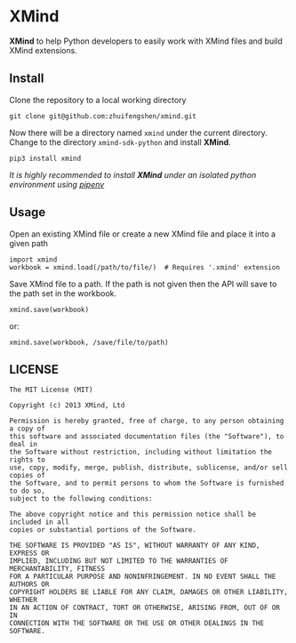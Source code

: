 # XMind

**XMind** to help Python developers to easily work with XMind files and build XMind extensions.

## Install

Clone the repository to a local working directory
```
git clone git@github.com:zhuifengshen/xmind.git
```
	
Now there will be a directory named `xmind` under the current directory. Change to the directory `xmind-sdk-python` and install **XMind**.
```
pip3 install xmind
```
	
*It is highly recommended to install __XMind__ under an isolated python environment using [pipenv](https://github.com/pypa/pipenv)*

## Usage

Open an existing XMind file or create a new XMind file and place it into a given path
```
import xmind
workbook = xmind.load(/path/to/file/)  # Requires '.xmind' extension
```
	
Save XMind file to a path.
If the path is not given then the API will save to the path set in the workbook.
```
xmind.save(workbook)
```
or:
```
xmind.save(workbook, /save/file/to/path)
```

	
## LICENSE
```
The MIT License (MIT)

Copyright (c) 2013 XMind, Ltd

Permission is hereby granted, free of charge, to any person obtaining a copy of
this software and associated documentation files (the "Software"), to deal in
the Software without restriction, including without limitation the rights to
use, copy, modify, merge, publish, distribute, sublicense, and/or sell copies of
the Software, and to permit persons to whom the Software is furnished to do so,
subject to the following conditions:

The above copyright notice and this permission notice shall be included in all
copies or substantial portions of the Software.

THE SOFTWARE IS PROVIDED "AS IS", WITHOUT WARRANTY OF ANY KIND, EXPRESS OR
IMPLIED, INCLUDING BUT NOT LIMITED TO THE WARRANTIES OF MERCHANTABILITY, FITNESS
FOR A PARTICULAR PURPOSE AND NONINFRINGEMENT. IN NO EVENT SHALL THE AUTHORS OR
COPYRIGHT HOLDERS BE LIABLE FOR ANY CLAIM, DAMAGES OR OTHER LIABILITY, WHETHER
IN AN ACTION OF CONTRACT, TORT OR OTHERWISE, ARISING FROM, OUT OF OR IN
CONNECTION WITH THE SOFTWARE OR THE USE OR OTHER DEALINGS IN THE SOFTWARE.
```
